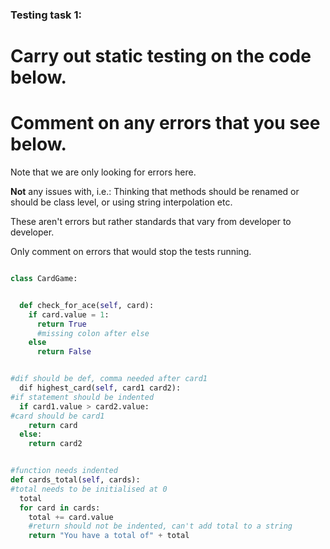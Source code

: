 ### Testing task 1:

# Carry out static testing on the code below.
# Comment on any errors that you see below.

Note that we are only looking for errors here.

**Not** any issues with, i.e.:
Thinking that methods should be renamed or should be class level, or using string interpolation etc.

These aren't errors but rather standards that vary from developer to developer.

Only comment on errors that would stop the tests running.

```python

class CardGame:


  def check_for_ace(self, card):
    if card.value = 1:
      return True
      #missing colon after else
    else
      return False


#dif should be def, comma needed after card1
  dif highest_card(self, card1 card2):
#if statement should be indented
  if card1.value > card2.value:
#card should be card1
    return card
  else:
    return card2


#function needs indented
def cards_total(self, cards):
#total needs to be initialised at 0
  total
  for card in cards:
    total += card.value
    #return should not be indented, can't add total to a string
    return "You have a total of" + total

```
